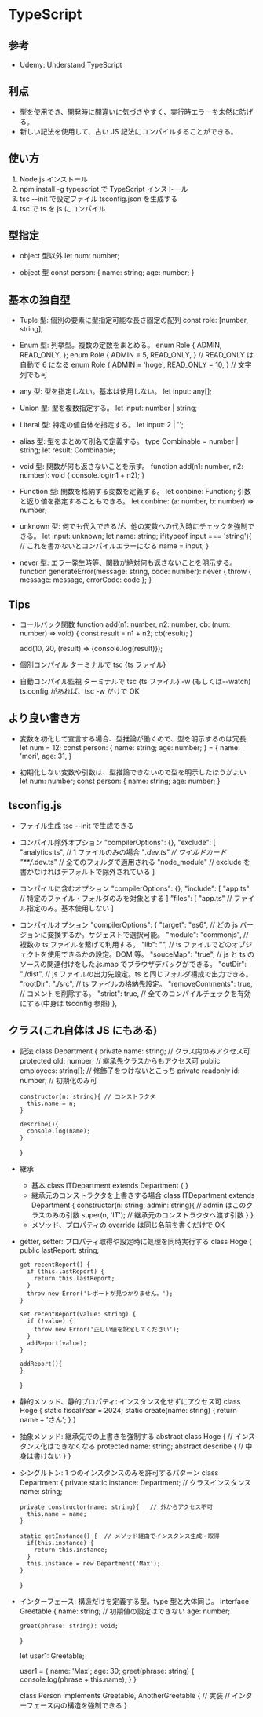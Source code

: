# TypeScript

## 参考

- Udemy: Understand TypeScript

## 利点

- 型を使用でき、開発時に間違いに気づきやすく、実行時エラーを未然に防げる。
- 新しい記法を使用して、古い JS 記法にコンパイルすることができる。

## 使い方

1. Node.js インストール
2. npm install -g typescript で TypeScript インストール
3. tsc --init で設定ファイル tsconfig.json を生成する
4. tsc で ts を js にコンパイル

## 型指定

- object 型以外
  let num: number;

- object 型
  const person: {
  name: string;
  age: number;
  }

## 基本の独自型

- Tuple 型: 個別の要素に型指定可能な長さ固定の配列
  const role: [number, string];

- Enum 型: 列挙型。複数の定数をまとめる。
  enum Role { ADMIN, READ_ONLY, };
  enum Role { ADMIN = 5, READ_ONLY, } // READ_ONLY は自動で 6 になる
  enum Role { ADMIN = 'hoge', READ_ONLY = 10, } // 文字列でも可

- any 型: 型を指定しない。基本は使用しない。
  let input: any[];

- Union 型: 型を複数指定する。
  let input: number | string;

- Literal 型: 特定の値自体を指定する。
  let input: 2 | '';

- alias 型: 型をまとめて別名で定義する。
  type Combinable = number | string;
  let result: Combinable;

- void 型: 関数が何も返さないことを示す。
  function add(n1: number, n2: number): void {
  console.log(n1 + n2);
  }

- Function 型: 関数を格納する変数を定義する。
  let conbine: Function;
  引数と返り値を指定することもできる。
  let conbine: (a: number, b: number) => number;

- unknown 型: 何でも代入できるが、他の変数への代入時にチェックを強制できる。
  let input: unknown;
  let name: string;
  if(typeof input === 'string'){ // これを書かないとコンパイルエラーになる
  name = input;
  }

- never 型: エラー発生時等、関数が絶対何も返さないことを明示する。
  function generateError(message: string, code: number): never {
  throw { message: message, errorCode: code };
  }

## Tips

- コールバック関数
  function add(n1: number, n2: number, cb: (num: number) => void) {
  const result = n1 + n2;
  cb(result);
  }

  add(10, 20, (result) => {console.log(result)});

- 個別コンパイル
  ターミナルで tsc {ts ファイル}

- 自動コンパイル監視
  ターミナルで tsc {ts ファイル} -w (もしくは--watch)
  ts.config があれば、tsc -w だけで OK

## より良い書き方

- 変数を初化して宣言する場合、型推論が働くので、型を明示するのは冗長
  let num = 12;
  const person: {
  name: string;
  age: number;
  } = {
  name: 'mori',
  age: 31,
  }

- 初期化しない変数や引数は、型推論できないので型を明示したほうがよい
  let num: number;
  const person: {
  name: string;
  age: number;
  }

## tsconfig.js

- ファイル生成
  tsc --init で生成できる

- コンパイル除外オプション
  "compilerOptions": {},
  "exclude": [
  "analytics.ts", // 1 ファイルのみの場合
  "*.dev.ts" // ワイルドカード
  "**/*.dev.ts" // 全てのフォルダで適用される
  "node_module" // exclude を書かなければデフォルトで除外されている
  ]

- コンパイルに含むオプション
  "compilerOptions": {},
  "include": [
  "app.ts" // 特定のファイル・フォルダのみを対象とする
  ]
  "files": [
  "app.ts" // ファイル指定のみ。基本使用しない
  ]

- コンパイルオプション
  "compilerOptions": {
  "target": "es6", // どの js バージョンに変換するか。サジェストで選択可能。
  "module": "commonjs", // 複数の ts ファイルを繋げて利用する。
  "lib": "", // ts ファイルでどのオブジェクトを使用できるかの設定。DOM 等。
  "souceMap": "true", // js と ts のソースの関連付けをした.js.map でブラウザデバッグができる。
  "outDir": "./dist", // js ファイルの出力先設定。ts と同じフォルダ構成で出力できる。
  "rootDir": "./src", // ts ファイルの格納先設定。
  "removeComments": true, // コメントを削除する。
  "strict": true, // 全てのコンパイルチェックを有効にする(中身は tsconfig 参照)
  },

## クラス(これ自体は JS にもある)

- 記法
  class Department {
  private name: string; // クラス内のみアクセス可
  protected old: number; // 継承先クラスからもアクセス可
  public employees: string[]; // 修飾子をつけないとこっち
  private readonly id: number; // 初期化のみ可

      constructor(n: string){ // コンストラクタ
        this.name = n;
      }

      describe(){
        console.log(name);
      }

  }

- 継承

  - 基本
    class ITDepartment extends Department {
    }
  - 継承元のコンストラクタを上書きする場合
    class ITDepartment extends Department {
    constructor(n: string, admin: string){ // admin はこのクラスのみの引数
    super(n, 'IT'); // 継承元のコンストラクタへ渡す引数
    }
    }
  - メソッド、プロパティの override は同じ名前を書くだけで OK

- getter, setter: プロパティ取得や設定時に処理を同時実行する
  class Hoge {
  public lastReport: string;

      get recentReport() {
        if (this.lastReport) {
          return this.lastReport;
        }
        throw new Error('レポートが見つかりません。');
      }

      set recentReport(value: string) {
        if (!value) {
          throw new Error('正しい値を設定してください');
        }
        addReport(value);
      }

      addReport(){
      }

  }

- 静的メソッド、静的プロパティ: インスタンス化せずにアクセス可
  class Hoge {
  static fiscalYear = 2024;
  static create(name: string) {
  return name + 'さん';
  }
  }

- 抽象メソッド: 継承先での上書きを強制する
  abstract class Hoge { // インスタンス化はできなくなる
  protected name: string;
  abstract describe { // 中身は書けない
  }
  }

- シングルトン: 1 つのインスタンスのみを許可するパターン
  class Department {
  private static instance: Department; // クラスインスタンス
  name: string;

      private constructor(name: string){   // 外からアクセス不可
        this.name = name;
      }

      static getInstance() {  // メソッド経由でインスタンス生成・取得
        if(this.instance) {
          return this.instance;
        }
        this.instance = new Department('Max');
      }

  }

- インターフェース: 構造だけを定義する型。type 型と大体同じ。
  interface Greetable {
  name: string; // 初期値の設定はできない
  age: number;

      greet(phrase: string): void;

  }

  let user1: Greetable;

  user1 = {
  name: 'Max';
  age: 30;
  greet(phrase: string) {
  console.log(phrase + this.name);
  }
  }

  class Person implements Greetable, AnotherGreetable { // 実装
  // インターフェース内の構造を強制できる
  }

